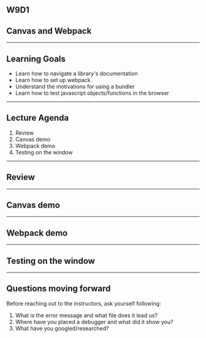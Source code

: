 ## W9D1

## Canvas and Webpack

---

## Learning Goals
* Learn how to navigate a library's documentation 
* Learn how to set up webpack 
* Understand the motivations for using a bundler 
* Learn how to test javascript objects/functions in the browser 

---

## Lecture Agenda
1. Review
2. Canvas demo
3. Webpack demo
4. Testing on the window 

---

## Review  

---

## Canvas demo 

---

## Webpack demo

---

## Testing on the window 

---

## Questions moving forward 

Before reaching out to the instructors, ask yourself following:

1. What is the error message and what file does it lead us? 
2. Where have you placed a debugger and what did it show you?
3. What have you googled/researched?